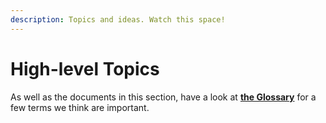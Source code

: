 ```yaml
---
description: Topics and ideas. Watch this space!
---
```


# High-level Topics

As well as the documents in this section, have a look at [**the Glossary**](../glossary.md) for a few terms we think are important.
